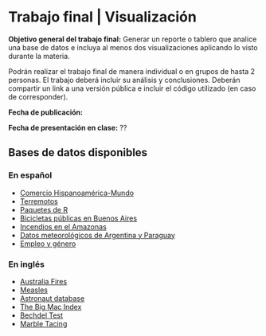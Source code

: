 # Trabajo final | Visualización

**Objetivo general del trabajo final:** Generar un reporte o tablero que analice una base de datos e incluya al menos dos visualizaciones aplicando lo visto durante la materia.

Podrán realizar el trabajo final de manera individual o en grupos de hasta 2 personas. 
El trabajo deberá incluir su análisis y conclusiones.
Deberán compartir un link a una versión pública e incluir el código utilizado (en caso de corresponder). 

**Fecha de publicación:**

**Fecha de presentación en clase:** ??

## Bases de datos disponibles

### En español

* [Comercio Hispanoamérica-Mundo](https://github.com/cienciadedatos/datos-de-miercoles/tree/master/datos/2019/2019-05-01)
* [Terremotos](https://github.com/cienciadedatos/datos-de-miercoles/tree/master/datos/2019/2019-05-29)
* [Paquetes de R](https://github.com/cienciadedatos/datos-de-miercoles/tree/master/datos/2019/2019-07-03)
* [Bicicletas públicas en Buenos Aires](https://github.com/cienciadedatos/datos-de-miercoles/tree/master/datos/2019/2019-08-28)
* [Incendios en el Amazonas](https://github.com/cienciadedatos/datos-de-miercoles/tree/master/datos/2019/2019-09-11)
* [Datos meteorológicos de Argentina y Paraguay](https://github.com/cienciadedatos/datos-de-miercoles/tree/master/datos/2019/2019-10-09)
* [Empleo y género](https://github.com/cienciadedatos/datos-de-miercoles/tree/master/datos/2019/2019-10-16)

### En inglés

* [Australia Fires](https://github.com/rfordatascience/tidytuesday/blob/master/data/2020/2020-01-07/readme.md)
* [Measles](https://github.com/rfordatascience/tidytuesday/blob/master/data/2020/2020-02-25/readme.md)
* [Astronaut database](https://github.com/rfordatascience/tidytuesday/blob/master/data/2020/2020-07-14/readme.md)
* [The Big Mac Index](https://github.com/rfordatascience/tidytuesday/blob/master/data/2020/2020-12-22/readme.md)
* [Bechdel Test](https://github.com/rfordatascience/tidytuesday/blob/master/data/2021/2021-03-09/readme.md)
* [Marble Tacing](https://github.com/rfordatascience/tidytuesday/blob/master/data/2020/2020-06-02/readme.md)

